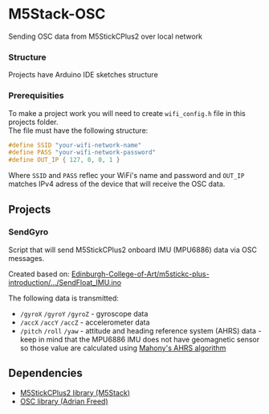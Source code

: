 # M5Stack-OSC
Sending OSC data from M5StickCPlus2 over local network

### Structure

Projects have Arduino IDE sketches structure

### Prerequisities
To make a project work you will need to create `wifi_config.h` file in this projects folder.  
The file must have the following structure:

```cpp
#define SSID "your-wifi-network-name"
#define PASS "your-wifi-network-password"
#define OUT_IP { 127, 0, 0, 1 }
```
Where `SSID` and `PASS` reflec your WiFi's name and password and `OUT_IP` matches IPv4 adress of the device that will receive the OSC data.

## Projects

### SendGyro
Script that will send M5StickCPlus2 onboard IMU (MPU6886) data via OSC messages.  

Created based on: [Edinburgh-College-of-Art/m5stickc-plus-introduction/.../SendFloat_IMU.ino](https://github.com/Edinburgh-College-of-Art/m5stickc-plus-introduction/blob/main/examples/Wireless-Communication/OSC/SendFloat_IMU/SendFloat_IMU.ino)

The following data is transmitted:  
 - `/gyroX` `/gyroY` `/gyroZ` - gyroscope data  
 - `/accX` `/accY` `/accZ` - accelerometer data  
 - `/pitch` `/roll` `/yaw` - attitude and heading reference system (AHRS) data - keep in mind that the MPU6886 IMU does not have geomagnetic sensor so those value are calculated using [Mahony's AHRS algorithm](https://x-io.co.uk/open-source-imu-and-ahrs-algorithms/)


## Dependencies

 - [M5StickCPlus2 library (M5Stack)](https://github.com/m5stack/M5StickCPlus2)
 - [OSC library (Adrian Freed)](https://github.com/CNMAT/OSC)
